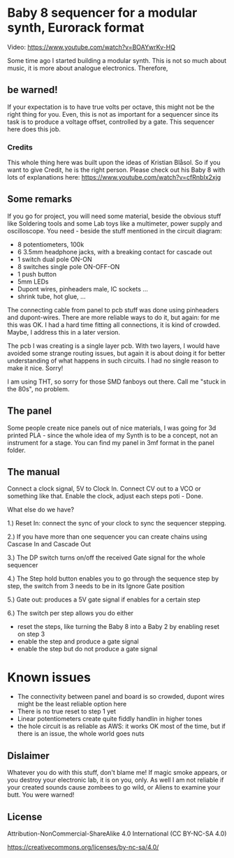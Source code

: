 # Baby 8 sequencer for a modular synth, Eurorack format

Video: https://www.youtube.com/watch?v=BOAYwrKv-HQ

Some time ago I started building a modular synth. This is not so much about music, it is more about analogue electronics. Therefore, 

## be warned!
If your expectation is to have true volts per octave, this might not be the right thing for you. Even, this is not as important for a sequencer since its task is to produce a voltage offset, controlled by a gate. This sequencer here does this job.

### Credits

This whole thing here was built upon the ideas of Kristian Blåsol. So if you want to give Credit, he is the right person. Please check out his Baby 8 with lots of explanations here: https://www.youtube.com/watch?v=cfRnbIx2xjg

## Some remarks

If you go for project, you will need some material, beside the obvious stuff like Soldering tools and some Lab toys like a multimeter, power supply and oscilloscope. You need - beside the stuff mentioned in the circuit diagram:

- 8 potentiometers, 100k
- 6 3.5mm headphone jacks, with a breaking contact for cascade out
- 1 switch dual pole ON-ON
- 8 switches single pole ON-OFF-ON
- 1 push button
- 5mm LEDs
- Dupont wires, pinheaders male, IC sockets ...
- shrink tube, hot glue, ...

The connecting cable from panel to pcb stuff was done using pinheaders and dupont-wires. There are more reliable ways to do it, but again: for me this was OK. I had a hard time fitting all connections, it is kind of crowded. Maybe, I address this in a later version. 

The pcb I was creating is a single layer pcb. With two layers, I would have avoided some strange routing issues, but again it is about doing it for better understanding of what happens in such circuits. I had no single reason to make it nice. Sorry!

I am using THT, so sorry for those SMD fanboys out there. Call me "stuck in the 80s", no problem.

## The panel

Some people create nice panels out of nice materials, I was going for 3d printed PLA - since the whole idea of my Synth is to be a concept, not an instrument for a stage. You can find my panel in 3mf format in the panel folder. 

## The manual

Connect a clock signal, 5V to Clock In. Connect CV out to a VCO or something like that. Enable the clock, adjust each steps poti - Done.

What else do we have?

1.) Reset In: connect the sync of your clock to sync the sequencer stepping. 

2.) If you have more than one sequencer you can create chains using Cascase In and Cascade Out

3.) The DP switch turns on/off the received Gate signal for the whole sequencer

4.) The Step hold button enables you to go through the sequence step by step, the switch from 3 needs to be in its Ignore Gate position

5.) Gate out: produces a 5V gate signal if enables for a certain step

6.) The switch per step allows you do either
- reset the steps, like turning the Baby 8 into a Baby 2 by enabling reset on step 3
- enable the step and produce a gate signal 
- enable the step but do not produce a gate signal

# Known issues

- The connectivity between panel and board is so crowded, dupont wires might be the least reliable option here
- There is no true reset to step 1 yet
- Linear potentiometers create quite fiddly handlin in higher tones
- the hole circuit is as reliable as AWS: it works OK most of the time, but if there is an issue, the whole world goes nuts


## Dislaimer

Whatever you do with this stuff, don't blame me! If magic smoke appears, or you destroy your electronic lab, it is on you, only. As well I am not reliable if your created sounds cause zombees to go wild, or Aliens to examine your butt. You were warned!

## License

Attribution-NonCommercial-ShareAlike 4.0 International (CC BY-NC-SA 4.0) 

https://creativecommons.org/licenses/by-nc-sa/4.0/

